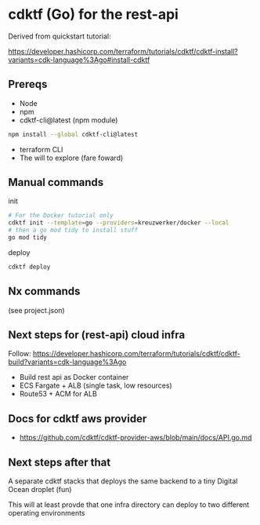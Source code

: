 # cdktf (Go) for the rest-api

Derived from quickstart tutorial:

https://developer.hashicorp.com/terraform/tutorials/cdktf/cdktf-install?variants=cdk-language%3Ago#install-cdktf

## Prereqs

- Node
- npm
- cdktf-cli@latest (npm module)

```sh
npm install --global cdktf-cli@latest
```

- terraform CLI
- The will to explore (fare foward)

## Manual commands

init

```sh
# For the Docker tutorial only
cdktf init --template=go --providers=kreuzwerker/docker --local
# then a go mod tidy to install stuff
go mod tidy
```

deploy

```sh
cdktf deploy
```

## Nx commands

(see project.json)

## Next steps for (rest-api) cloud infra

Follow: https://developer.hashicorp.com/terraform/tutorials/cdktf/cdktf-build?variants=cdk-language%3Ago

- Build rest api as Docker container
- ECS Fargate + ALB (single task, low resources)
- Route53 + ACM for ALB

## Docs for cdktf aws provider

- https://github.com/cdktf/cdktf-provider-aws/blob/main/docs/API.go.md

## Next steps after that

A separate cdktf stacks that deploys the same backend to a tiny Digital Ocean droplet (fun)

This will at least provde that one infra directory can deploy to two different operating environments
